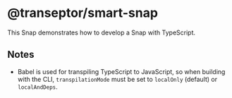 # @transeptor/smart-snap

This Snap demonstrates how to develop a Snap with TypeScript.

## Notes

- Babel is used for transpiling TypeScript to JavaScript, so when building with the CLI,
  `transpilationMode` must be set to `localOnly` (default) or `localAndDeps`.
